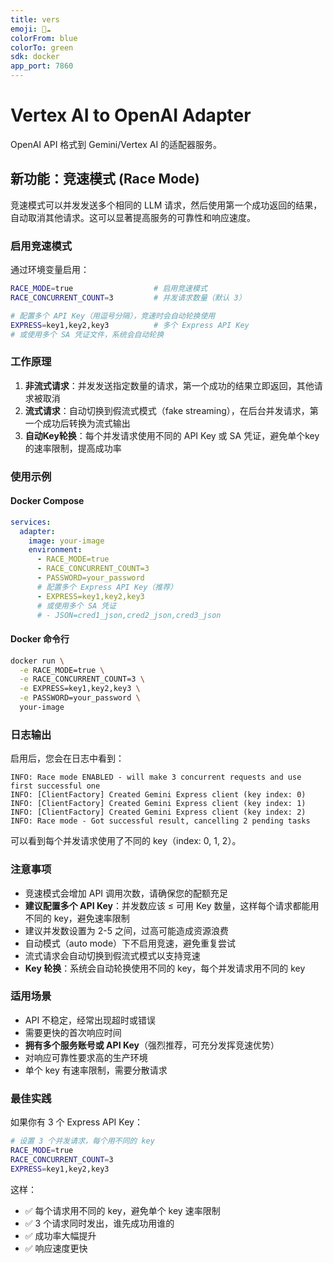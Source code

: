 ```yaml
---
title: vers
emoji: 🔄☁️
colorFrom: blue
colorTo: green
sdk: docker
app_port: 7860
---
```


# Vertex AI to OpenAI Adapter

OpenAI API 格式到 Gemini/Vertex AI 的适配器服务。

## 新功能：竞速模式 (Race Mode)

竞速模式可以并发发送多个相同的 LLM 请求，然后使用第一个成功返回的结果，自动取消其他请求。这可以显著提高服务的可靠性和响应速度。

### 启用竞速模式

通过环境变量启用：

```bash
RACE_MODE=true                  # 启用竞速模式
RACE_CONCURRENT_COUNT=3         # 并发请求数量（默认 3）

# 配置多个 API Key（用逗号分隔），竞速时会自动轮换使用
EXPRESS=key1,key2,key3          # 多个 Express API Key
# 或使用多个 SA 凭证文件，系统会自动轮换
```

### 工作原理

1. **非流式请求**：并发发送指定数量的请求，第一个成功的结果立即返回，其他请求被取消
2. **流式请求**：自动切换到假流式模式（fake streaming），在后台并发请求，第一个成功后转换为流式输出
3. **自动Key轮换**：每个并发请求使用不同的 API Key 或 SA 凭证，避免单个key的速率限制，提高成功率

### 使用示例

#### Docker Compose

```yaml
services:
  adapter:
    image: your-image
    environment:
      - RACE_MODE=true
      - RACE_CONCURRENT_COUNT=3
      - PASSWORD=your_password
      # 配置多个 Express API Key（推荐）
      - EXPRESS=key1,key2,key3
      # 或使用多个 SA 凭证
      # - JSON=cred1_json,cred2_json,cred3_json
```

#### Docker 命令行

```bash
docker run \
  -e RACE_MODE=true \
  -e RACE_CONCURRENT_COUNT=3 \
  -e EXPRESS=key1,key2,key3 \
  -e PASSWORD=your_password \
  your-image
```

### 日志输出

启用后，您会在日志中看到：

```
INFO: Race mode ENABLED - will make 3 concurrent requests and use first successful one
INFO: [ClientFactory] Created Gemini Express client (key index: 0)
INFO: [ClientFactory] Created Gemini Express client (key index: 1)
INFO: [ClientFactory] Created Gemini Express client (key index: 2)
INFO: Race mode - Got successful result, cancelling 2 pending tasks
```

可以看到每个并发请求使用了不同的 key（index: 0, 1, 2）。

### 注意事项

- 竞速模式会增加 API 调用次数，请确保您的配额充足
- **建议配置多个 API Key**：并发数应该 ≤ 可用 Key 数量，这样每个请求都能用不同的 key，避免速率限制
- 建议并发数设置为 2-5 之间，过高可能造成资源浪费
- 自动模式（auto mode）下不启用竞速，避免重复尝试
- 流式请求会自动切换到假流式模式以支持竞速
- **Key 轮换**：系统会自动轮换使用不同的 key，每个并发请求用不同的 key

### 适用场景

- API 不稳定，经常出现超时或错误
- 需要更快的首次响应时间
- **拥有多个服务账号或 API Key**（强烈推荐，可充分发挥竞速优势）
- 对响应可靠性要求高的生产环境
- 单个 key 有速率限制，需要分散请求

### 最佳实践

如果你有 3 个 Express API Key：

```bash
# 设置 3 个并发请求，每个用不同的 key
RACE_MODE=true
RACE_CONCURRENT_COUNT=3
EXPRESS=key1,key2,key3
```

这样：
- ✅ 每个请求用不同的 key，避免单个 key 速率限制
- ✅ 3 个请求同时发出，谁先成功用谁的
- ✅ 成功率大幅提升
- ✅ 响应速度更快

